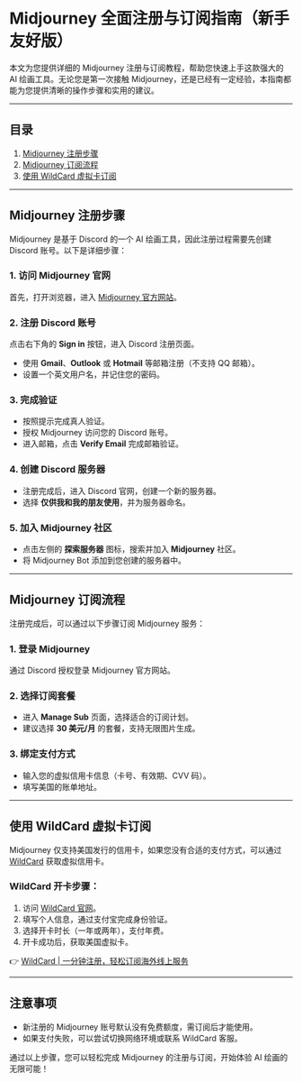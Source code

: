 # Midjourney 全面注册与订阅指南（新手友好版）

本文为您提供详细的 Midjourney 注册与订阅教程，帮助您快速上手这款强大的 AI 绘画工具。无论您是第一次接触 Midjourney，还是已经有一定经验，本指南都能为您提供清晰的操作步骤和实用的建议。

---

## 目录
1. [Midjourney 注册步骤](#midjourney-注册步骤)  
2. [Midjourney 订阅流程](#midjourney-订阅流程)  
3. [使用 WildCard 虚拟卡订阅](#使用-wildcard-虚拟卡订阅)  

---

## Midjourney 注册步骤

Midjourney 是基于 Discord 的一个 AI 绘画工具，因此注册过程需要先创建 Discord 账号。以下是详细步骤：

### 1. 访问 Midjourney 官网
首先，打开浏览器，进入 [Midjourney 官方网站](https://www.midjourney.com/home/?callbackUrl=/app/)。

### 2. 注册 Discord 账号
点击右下角的 **Sign in** 按钮，进入 Discord 注册页面。  
- 使用 **Gmail**、**Outlook** 或 **Hotmail** 等邮箱注册（不支持 QQ 邮箱）。  
- 设置一个英文用户名，并记住您的密码。  

### 3. 完成验证
- 按照提示完成真人验证。  
- 授权 Midjourney 访问您的 Discord 账号。  
- 进入邮箱，点击 **Verify Email** 完成邮箱验证。  

### 4. 创建 Discord 服务器
- 注册完成后，进入 Discord 官网，创建一个新的服务器。  
- 选择 **仅供我和我的朋友使用**，并为服务器命名。  

### 5. 加入 Midjourney 社区
- 点击左侧的 **探索服务器** 图标，搜索并加入 **Midjourney** 社区。  
- 将 Midjourney Bot 添加到您创建的服务器中。  

---

## Midjourney 订阅流程

注册完成后，可以通过以下步骤订阅 Midjourney 服务：

### 1. 登录 Midjourney
通过 Discord 授权登录 Midjourney 官方网站。  

### 2. 选择订阅套餐
- 进入 **Manage Sub** 页面，选择适合的订阅计划。  
- 建议选择 **30 美元/月** 的套餐，支持无限图片生成。  

### 3. 绑定支付方式
- 输入您的虚拟信用卡信息（卡号、有效期、CVV 码）。  
- 填写美国的账单地址。  

---

## 使用 WildCard 虚拟卡订阅

Midjourney 仅支持美国发行的信用卡，如果您没有合适的支付方式，可以通过 [WildCard](https://bbtdd.com/WildCard) 获取虚拟信用卡。

### WildCard 开卡步骤：
1. 访问 [WildCard 官网](https://bbtdd.com/WildCard)。  
2. 填写个人信息，通过支付宝完成身份验证。  
3. 选择开卡时长（一年或两年），支付年费。  
4. 开卡成功后，获取美国虚拟卡。  

👉 [WildCard | 一分钟注册，轻松订阅海外线上服务](https://bbtdd.com/WildCard)

---

## 注意事项
- 新注册的 Midjourney 账号默认没有免费额度，需订阅后才能使用。  
- 如果支付失败，可以尝试切换网络环境或联系 WildCard 客服。  

通过以上步骤，您可以轻松完成 Midjourney 的注册与订阅，开始体验 AI 绘画的无限可能！